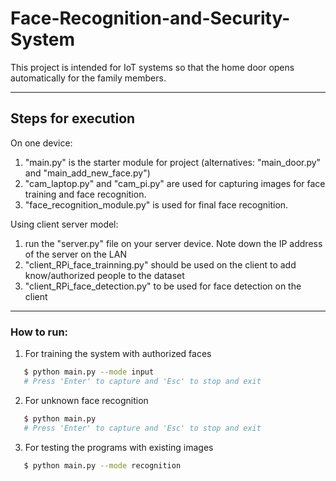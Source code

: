 # Face-Recognition-and-Security-System

This project is intended for IoT systems so that the home door opens automatically for the family members.


-----------------------
## Steps for execution

On one device:
1.  "main.py" is the starter module for project (alternatives: "main_door.py" and "main_add_new_face.py")
2.  "cam_laptop.py" and "cam_pi.py" are used for capturing images for face training and face recognition.
3.  "face_recognition_module.py" is used for final face recognition.

Using client server model:
1. run the "server.py" file on your server device. Note down the IP address of the server on the LAN
2. "client_RPi_face_trainning.py" should be used on the client to add know/authorized people to the dataset
2. "client_RPi_face_detection.py" to be used for face detection on the client


-----------------------
### How to run:

1. For training the system with authorized faces
```sh
   $ python main.py --mode input
   # Press 'Enter' to capture and 'Esc' to stop and exit
```


2. For unknown face recognition

```sh
   $ python main.py
   # Press 'Enter' to capture and 'Esc' to stop and exit
```


3. For testing the programs with existing images
```sh
   $ python main.py --mode recognition
```
